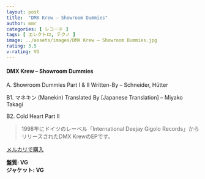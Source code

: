 ```yaml
---
layout: post
title:  "DMX Krew – Showroom Dummies"
author: mmr
categories: [ レコード ]
tags: [ エレクトロ, テクノ ]
image: ../assets/images/DMX Krew – Showroom Dummies.jpg
rating: 3.5
v-rating: VG
---
```


#### DMX Krew – Showroom Dummies

A. Showroom Dummies Part I & II
Written-By – Schneider, Hütter

B1. マネキン (Manekin)
Translated By [Japanese Translation] – Miyako Takagi

B2. Cold Heart Part II

> 1998年にドイツのレーベル「International Deejay Gigolo Records」からリリースされたDMX KrewのEPです。


[メルカリで購入](https://jp.mercari.com/item/m39073656951)

<div class="mt-4 mb-4 d-flex align-items-center">
<strong class="mr-1">盤質: VG</strong>
</div>
<div class="mt-4 mb-4 d-flex align-items-center">
<strong class="mr-1">ジャケット: VG</strong>
</div>
